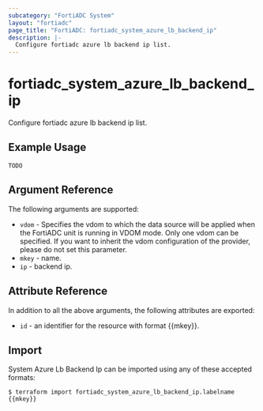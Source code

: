 ```yaml
---
subcategory: "FortiADC System"
layout: "fortiadc"
page_title: "FortiADC: fortiadc_system_azure_lb_backend_ip"
description: |-
  Configure fortiadc azure lb backend ip list.
---
```


# fortiadc_system_azure_lb_backend_ip
Configure fortiadc azure lb backend ip list.

## Example Usage
```hcl
TODO
```

## Argument Reference

The following arguments are supported:

* `vdom` - Specifies the vdom to which the data source will be applied when the FortiADC unit is running in VDOM mode. Only one vdom can be specified. If you want to inherit the vdom configuration of the provider, please do not set this parameter.
* `mkey` - name.
* `ip` - backend ip. 

## Attribute Reference

In addition to all the above arguments, the following attributes are exported:
* `id` - an identifier for the resource with format {{mkey}}.

## Import
 System Azure Lb Backend Ip can be imported using any of these accepted formats:
```
$ terraform import fortiadc_system_azure_lb_backend_ip.labelname {{mkey}}
```
